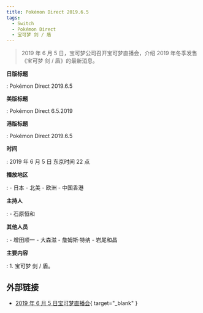 ```yaml
---
title: Pokémon Direct 2019.6.5
tags:
  - Switch
  - Pokémon Direct
  - 宝可梦 剑 / 盾
---
```


> 2019 年 6 月 5 日，宝可梦公司召开宝可梦直播会，介绍 2019 年冬季发售《宝可梦 剑 / 盾》的最新消息。

**日版标题**

:   Pokémon Direct 2019.6.5

**美版标题**

:   Pokémon Direct 6.5.2019

**港版标题**

:   Pokémon Direct 2019.6.5

**时间**

:   2019 年 6 月 5 日 东京时间 22 点

**播放地区**

:   - 日本
    - 北美
    - 欧洲
    - 中国香港

**主持人**

:   - 石原恒和

**其他人员**

:   - 增田顺一
    - 大森滋
    - 詹姆斯·特纳
    - 岩尾和昌

**主要内容**

:   1. 宝可梦 剑 / 盾。

## 外部链接

- [2019 年 6 月 5 日宝可梦直播会](https://www.bilibili.com/video/BV1CJ411S77G/){ target="_blank" }
